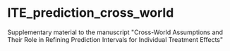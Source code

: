 # ITE_prediction_cross_world
Supplementary material to the manuscript "Cross-World Assumptions and Their Role in Refining Prediction Intervals for Individual Treatment Effects"
